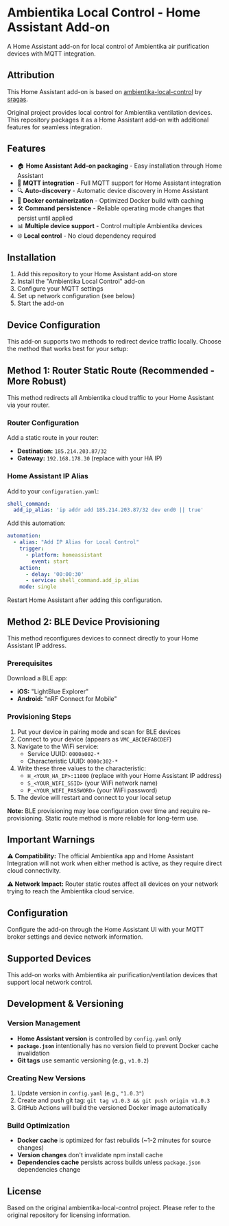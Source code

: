 # Ambientika Local Control - Home Assistant Add-on

A Home Assistant add-on for local control of Ambientika air purification devices with MQTT integration.

## Attribution

This Home Assistant add-on is based on [ambientika-local-control](https://github.com/sragas/ambientika-local-control) by [sragas](https://github.com/sragas).

Original project provides local control for Ambientika ventilation devices. This repository packages it as a Home Assistant add-on with additional features for seamless integration.

## Features

- 🏠 **Home Assistant Add-on packaging** - Easy installation through Home Assistant
- 📡 **MQTT integration** - Full MQTT support for Home Assistant integration
- 🔍 **Auto-discovery** - Automatic device discovery in Home Assistant
- 🐳 **Docker containerization** - Optimized Docker build with caching
- 🛠️ **Command persistence** - Reliable operating mode changes that persist until applied
- 📊 **Multiple device support** - Control multiple Ambientika devices
- 🌐 **Local control** - No cloud dependency required

## Installation

1. Add this repository to your Home Assistant add-on store
2. Install the "Ambientika Local Control" add-on
3. Configure your MQTT settings
4. Set up network configuration (see below)
5. Start the add-on

## Device Configuration

This add-on supports two methods to redirect device traffic locally. Choose the method that works best for your setup:

## Method 1: Router Static Route (Recommended - More Robust)

This method redirects all Ambientika cloud traffic to your Home Assistant via your router.

### Router Configuration
Add a static route in your router:
- **Destination:** `185.214.203.87/32`
- **Gateway:** `192.168.178.30` (replace with your HA IP)

### Home Assistant IP Alias
Add to your `configuration.yaml`:
```yaml
shell_command:
  add_ip_alias: 'ip addr add 185.214.203.87/32 dev end0 || true'
```

Add this automation:
```yaml
automation:
  - alias: "Add IP Alias for Local Control"
    trigger:
      - platform: homeassistant
        event: start
    action:
      - delay: '00:00:30'
      - service: shell_command.add_ip_alias
    mode: single
```

Restart Home Assistant after adding this configuration.

## Method 2: BLE Device Provisioning

This method reconfigures devices to connect directly to your Home Assistant IP address.

### Prerequisites
Download a BLE app:
- **iOS:** "LightBlue Explorer" 
- **Android:** "nRF Connect for Mobile"

### Provisioning Steps
1. Put your device in pairing mode and scan for BLE devices
2. Connect to your device (appears as `VMC_ABCDEFABCDEF`)
3. Navigate to the WiFi service:
   - Service UUID: `0000a002-*`
   - Characteristic UUID: `0000c302-*`
4. Write these three values to the characteristic:
   - `H_<YOUR_HA_IP>:11000` (replace with your Home Assistant IP address)
   - `S_<YOUR_WIFI_SSID>` (your WiFi network name)
   - `P_<YOUR_WIFI_PASSWORD>` (your WiFi password)
5. The device will restart and connect to your local setup

**Note:** BLE provisioning may lose configuration over time and require re-provisioning. Static route method is more reliable for long-term use.

## Important Warnings

**⚠️ Compatibility:** The official Ambientika app and Home Assistant Integration will not work when either method is active, as they require direct cloud connectivity.

**⚠️ Network Impact:** Router static routes affect all devices on your network trying to reach the Ambientika cloud service.

## Configuration

Configure the add-on through the Home Assistant UI with your MQTT broker settings and device network information.

## Supported Devices

This add-on works with Ambientika air purification/ventilation devices that support local network control.

## Development & Versioning

### Version Management
- **Home Assistant version** is controlled by `config.yaml` only
- **`package.json`** intentionally has no version field to prevent Docker cache invalidation
- **Git tags** use semantic versioning (e.g., `v1.0.2`)

### Creating New Versions
1. Update version in `config.yaml` (e.g., `"1.0.3"`)
2. Create and push git tag: `git tag v1.0.3 && git push origin v1.0.3`
3. GitHub Actions will build the versioned Docker image automatically

### Build Optimization
- **Docker cache** is optimized for fast rebuilds (~1-2 minutes for source changes)
- **Version changes** don't invalidate npm install cache
- **Dependencies cache** persists across builds unless `package.json` dependencies change

## License

Based on the original ambientika-local-control project. Please refer to the original repository for licensing information.